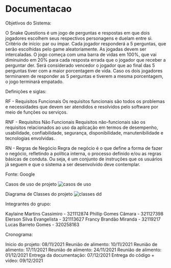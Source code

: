 # Documentacao

Objetivos do Sistema:

O Snake Questions é um jogo de perguntas e respostas em que dois jogadores escolhem seus respectivos personagens e duelam entre si. Critério de início: par ou ímpar. Cada jogador responderá a 5 perguntas, que serão escolhidas pelo game aleatoriamente. As jogadas devem ser intercaladas. O jogo começa com uma barra de vidas em 100%, que vai diminuindo em 20% para cada resposta errada que o jogador que receber a perguntar der. Será considerado vencedor o jogador que ao final das 5 perguntas tiver com a maior porcentagem de vida. Caso os dois jogadores terminarem de responder as 5 perguntas e tiverem a mesma porcentagem, o jogo terminará empatado.

Definições e siglas:

RF - Requisitos Funcionais
Os requisitos funcionais são todos os problemas e necessidades que devem ser atendidos e resolvidos pelo software por meio de funções ou serviços.

RNF - Requisitos Não Funcionais
Requisitos não-funcionais são os requisitos relacionados ao uso da aplicação em termos de desempenho, usabilidade, confiabilidade, segurança, disponibilidade, manutenibilidade e tecnologias envolvidas.

RN - Regras de Negócio
Regra de negócio é o que define a forma de fazer o negócio, refletindo a política interna, o processo definido e/ou as regras básicas de conduta. Ou seja, é um conjunto de instruções que os usuários já seguem e que o sistema a ser desenvolvido deve contemplar.

Fonte: Google

Casos de uso de projeto
![casos de uso](https://user-images.githubusercontent.com/89428033/144941559-c8c1a90c-b0c1-4738-b14e-5b8bb92d085e.PNG)




Diagrama de Classes do projeto
![classes dd](https://user-images.githubusercontent.com/89428033/144941586-94e419a3-5a5d-4e47-9c73-8362aa11b565.PNG)







Integrantes do grupo:

Kaylaine Martins Cassimiro - 321112874
Phillip Gomes Câmara - 321127398
Elerson Silva Evangelista - 321113627
Francy Brandão Miranda - 32119217
Lucas Barreto Gomes - 320258163

Cronograma:

Inicio do projeto: 08/11/2021
Reunião de alimento: 10/11/2021
Reunião de alimento: 17/11/2021
Reunião de alimento: 24/11/2021
Reunião de alimento: 01/12/2021
Entrega da documentação: 07/12/2021
Entrega do código + vídeo: 09/12/2021
